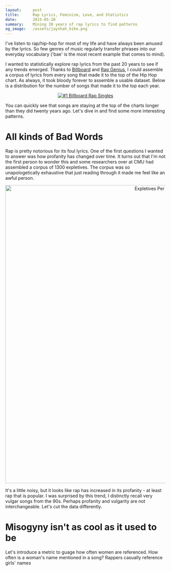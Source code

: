 ```yaml
---
layout:     post
title:      Rap Lyrics, Feminism, Love, and Statistics
date:       2015-05-20
summary:    Mining 30 years of rap lyrics to find patterns
og_image:   /assets/jayshah_bike.png
---
```


I've listen to rap/hip-hop for most of my life and have always been amused by the lyrics. So few genres of music regularly transfer phrases into our everyday vocabulary ('bae' is the most recent example that comes to mind).

I wanted to statistically explore rap lyrics from the past 20 years to see if any trends emerged. Thanks to [Billboard](http://en.wikipedia.org/wiki/List_of_Billboard_number-one_rap_singles_of_the_1980s_and_1990s#1989) and [Rap Genius](http://rap.genius.com), I could assemble a corpus of lyrics from every song that made it to the top of the Hip Hop chart. As always, it took bloody forever to assemble a usable dataset. Below is a distribution for the number of songs that made it to the top each year.

<div>
    <a href="https://plot.ly/~jayshahtx/97/" target="_blank" title="#1 Billboard Rap Singles" style="display: block; text-align: center;"><img src="https://plot.ly/~jayshahtx/97.png" alt="#1 Billboard Rap Singles" style="max-width: 100%;"  onerror="this.onerror=null;this.src='https://plot.ly/404.png';" /></a>
    <script data-plotly="jayshahtx:97" src="https://plot.ly/embed.js" async></script>
</div>

You can quickly see that songs are staying at the top of the charts longer than they did twenty years ago. Let's dive in and find some more interesting patterns.

# All kinds of Bad Words

Rap is pretty notorious for its foul lyrics. One of the first questions I wanted to answer was how profanity has changed over time. It turns out that I'm not the first person to wonder this and some researchers over at CMU had assembled a corpus of 1300 expletives. The corpus was so unapologetically exhaustive that just reading through it made me feel like an awful person.

<div>
    <a href="https://plot.ly/~jayshahtx/85/" target="_blank" title="Expletives Per Songs" style="display: block; text-align: center;"><img src="https://plot.ly/~jayshahtx/85.png" alt="Expletives Per Songs" style="max-width: 100%;width: 936px;"  width="936" onerror="this.onerror=null;this.src='https://plot.ly/404.png';" /></a>
    <script data-plotly="jayshahtx:85" src="https://plot.ly/embed.js" async></script>
</div>

It's a little noisy, but it looks like rap has increased in its profanity - at least rap that is popular. I was surprised by this trend, I distinctly recall very vulgar songs from the 90s. Perhaps profanity and vulgarity are not interchangeable. Let's cut the data differently.

# Misogyny isn't as cool as it used to be

Let's introduce a metric to guage how often women are referenced. How often is a woman's name mentioned in a song? Rappers casually reference girls' names




